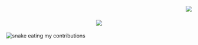 <img align="right" src="https://visitor-badge.laobi.icu/badge?page_id=Daniel-Giao.Daniel-Giao" />

<h1 align="center">
    <img src="https://readme-typing-svg.herokuapp.com/?font=Righteous&size=35&center=true&vCenter=true&width=500&height=70&duration=4000&lines=Hi+There!+👋;+I'm+Daniel+Giao!;" />
</h1>

<img alt="snake eating my contributions" src="https://raw.githubusercontent.com/Daniel-Giao/Daniel-Giao/output/github-contribution-grid-snake.svg" />
<!--
**Daniel-Giao/Daniel-Giao** is a ✨ _special_ ✨ repository because its `README.md` (this file) appears on your GitHub profile.

Here are some ideas to get you started:

- 🔭 I’m currently working on ...
- 🌱 I’m currently learning ...
- 👯 I’m looking to collaborate on ...
- 🤔 I’m looking for help with ...
- 💬 Ask me about ...
- 📫 How to reach me: ...
- 😄 Pronouns: ...
- ⚡ Fun fact: ...
-->
